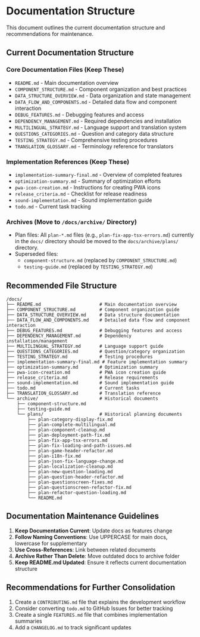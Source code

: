 # Documentation Structure

This document outlines the current documentation structure and recommendations for maintenance.

## Current Documentation Structure

### Core Documentation Files (Keep These)
- `README.md` - Main documentation overview
- `COMPONENT_STRUCTURE.md` - Component organization and best practices
- `DATA_STRUCTURE_OVERVIEW.md` - Data organization and state management
- `DATA_FLOW_AND_COMPONENTS.md` - Detailed data flow and component interaction
- `DEBUG_FEATURES.md` - Debugging features and access
- `DEPENDENCY_MANAGEMENT.md` - Required dependencies and installation
- `MULTILINGUAL_STRATEGY.md` - Language support and translation system
- `QUESTIONS_CATEGORIES.md` - Question and category data structure
- `TESTING_STRATEGY.md` - Comprehensive testing procedures
- `TRANSLATION_GLOSSARY.md` - Terminology reference for translators

### Implementation References (Keep These)
- `implementation-summary-final.md` - Overview of completed features
- `optimization-summary.md` - Summary of optimization efforts
- `pwa-icon-creation.md` - Instructions for creating PWA icons
- `release_criteria.md` - Checklist for release readiness
- `sound-implementation.md` - Sound implementation guide
- `todo.md` - Current task tracking

### Archives (Move to `/docs/archive/` Directory)
- Plan files: All `plan-*.md` files (e.g., `plan-fix-app-tsx-errors.md`) currently in the `docs/` directory should be moved to the `docs/archive/plans/` directory.
- Superseded files:
  - `component-structure.md` (replaced by `COMPONENT_STRUCTURE.md`)
  - `testing-guide.md` (replaced by `TESTING_STRATEGY.md`)

## Recommended File Structure

```
/docs/
├── README.md                      # Main documentation overview
├── COMPONENT_STRUCTURE.md         # Component organization guide
├── DATA_STRUCTURE_OVERVIEW.md     # Data structure documentation
├── DATA_FLOW_AND_COMPONENTS.md    # Detailed data flow and component interaction
├── DEBUG_FEATURES.md              # Debugging features and access
├── DEPENDENCY_MANAGEMENT.md       # Dependency installation/management
├── MULTILINGUAL_STRATEGY.md       # Language support guide
├── QUESTIONS_CATEGORIES.md        # Question/category organization
├── TESTING_STRATEGY.md            # Testing procedures
├── implementation-summary-final.md # Feature implementation summary
├── optimization-summary.md        # Optimization summary
├── pwa-icon-creation.md           # PWA icon creation guide
├── release_criteria.md            # Release requirements
├── sound-implementation.md        # Sound implementation guide
├── todo.md                        # Current tasks
├── TRANSLATION_GLOSSARY.md        # Translation reference
└── archive/                       # Historical documents
    ├── component-structure.md
    ├── testing-guide.md
    └── plans/                     # Historical planning documents
        ├── plan-category-display-fix.md
        ├── plan-complete-multilingual.md
        ├── plan-component-cleanup.md
        ├── plan-deployment-path-fix.md
        ├── plan-fix-app-tsx-errors.md
        ├── plan-fix-loading-and-path-issues.md
        ├── plan-game-header-refactor.md
        ├── plan-i18n-fix.md
        ├── plan-json-fix-language-change.md
        ├── plan-localization-cleanup.md
        ├── plan-new-question-loading.md
        ├── plan-question-header-refactor.md
        ├── plan-questionscreen-fixes.md
        ├── plan-questionscreen-refactor-fix.md
        ├── plan-refactor-question-loading.md
        └── README.md
```

## Documentation Maintenance Guidelines

1. **Keep Documentation Current**: Update docs as features change
2. **Follow Naming Conventions**: Use UPPERCASE for main docs, lowercase for supplementary
3. **Use Cross-References**: Link between related documents
4. **Archive Rather Than Delete**: Move outdated docs to archive folder
5. **Keep README.md Updated**: Ensure it reflects current documentation structure

## Recommendations for Further Consolidation

1. Create a `CONTRIBUTING.md` file that explains the development workflow
2. Consider converting `todo.md` to GitHub Issues for better tracking
3. Create a single `FEATURES.md` file that combines implementation summaries
4. Add a `CHANGELOG.md` to track significant updates